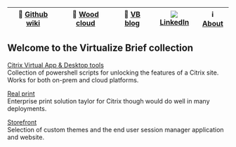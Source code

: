 |:newspaper: [Github wiki](https://github.com/virtualizebrief/home/wiki)|:convenience_store: [Wood cloud](https://marketplace.woodcloud.one/)|:convenience_store: [VB blog](https://virtualizebrief.woodcloud.one/)|![](https://i.stack.imgur.com/gVE0j.png) [LinkedIn](https://www.linkedin.com/in/michaelcharleswood/)|:information_source: [About](https://github.com/virtualizebrief)|
|---|---|---|---|---|

## Welcome to the Virtualize Brief collection

[Citrix Virtual App & Desktop tools](cvadtools) <br>
Collection of powershell scripts for unlocking the features of a Citrix site. Works for both on-prem and cloud platforms.

[Real print](realprint) <br>
Enterprise print solution taylor for Citrix though would do well in many deployments.

[Storefront](storefront) <br>
Selection of custom themes and the end user session manager application and website.
